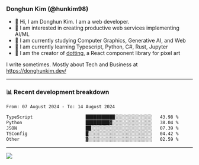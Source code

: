 ### Donghun Kim (@hunkim98)

- 👋 Hi, I am Donghun Kim. I am a web developer. 
- 🤔 I am interested in creating productive web services implementing AI/ML
- 🔭 I am currently studying Computer Graphics, Generative AI, and Web 
- 🌱 I am currently learning Typescript, Python, C#, Rust, Jupyter
- 🎨 I am the creator of [dotting](https://github.com/hunkim98/dotting), a React component library for pixel art

I write sometimes. Mostly about Tech and Business at https://donghunkim.dev/

---
### 📊 Recent development breakdown
<!--START_SECTION:waka-->

```txt
From: 07 August 2024 - To: 14 August 2024

TypeScript                    ███████████░░░░░░░░░░░░░░   43.98 %
Python                        █████████▓░░░░░░░░░░░░░░░   38.04 %
JSON                          ██░░░░░░░░░░░░░░░░░░░░░░░   07.39 %
TSConfig                      █░░░░░░░░░░░░░░░░░░░░░░░░   04.42 %
Other                         ▓░░░░░░░░░░░░░░░░░░░░░░░░   02.59 %
```

<!--END_SECTION:waka-->
---

<!-- <div align='center'> -->
  <img align="center" src="https://github-readme-stats.vercel.app/api?username=hunkim98&theme=dark&show_icons=true"/>
<!-- </div> -->
<!--
**hunkim98/hunkim98** is a ✨ _special_ ✨ repository because its `README.md` (this file) appears on your GitHub profile.

Here are some ideas to get you started:

- 🔭 I’m currently working on ...
- 🌱 I’m currently learning ...
- 👯 I’m looking to collaborate on ...
- 🤔 I’m looking for help with ...
- 💬 Ask me about ...
- 📫 How to reach me: ...
- 😄 Pronouns: ...
- ⚡ Fun fact: ...
-->
